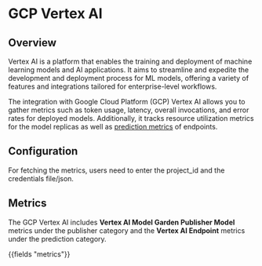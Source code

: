 # GCP Vertex AI

## Overview

Vertex AI is a platform that enables the training and deployment of machine learning models and AI applications. It aims to streamline and expedite the development and deployment process for ML models, offering a variety of features and integrations tailored for enterprise-level workflows.

The integration with Google Cloud Platform (GCP) Vertex AI allows you to gather metrics such as token usage, latency, overall invocations, and error rates for deployed models. Additionally, it tracks resource utilization metrics for the model replicas as well as [prediction metrics](https://cloud.google.com/vertex-ai/docs/predictions/overview) of endpoints.

## Configuration

For fetching the metrics, users need to enter the project_id and the credentials file/json.

## Metrics

The GCP Vertex AI includes **Vertex AI Model Garden Publisher Model** metrics under the publisher category and the **Vertex AI Endpoint** metrics under the prediction category.

{{fields "metrics"}}